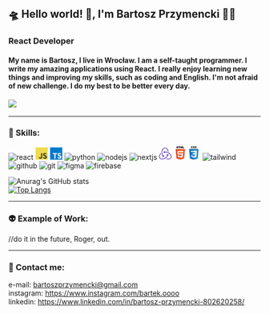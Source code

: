 ## 🛸 Hello world! 🖖, I'm Bartosz Przymencki 👨‍🚀
### React Developer

#### My name is Bartosz, I live in Wrocław. I am a self-taught programmer. I write my amazing applications using React. I really enjoy learning new things and improving my skills, such as coding and English. I'm not afraid of new challenge. I do my best to be better every day.


<img src="https://media.tenor.com/EbZAp_oLAcYAAAAC/astronaut.gif" />


<hr>

### 🚀 Skills:
<img src="https://reactnative.dev/img/header_logo.svg" alt="react" width="25" height="25"/>  <img src="https://raw.githubusercontent.com/devicons/devicon/master/icons/javascript/javascript-original.svg" alt="javascript" width="25" height="25"/>  <img src="https://raw.githubusercontent.com/devicons/devicon/master/icons/typescript/typescript-original.svg" alt="typescript" width="25" height="25"/>  <img src="https://upload.wikimedia.org/wikipedia/commons/thumb/c/c3/Python-logo-notext.svg/1869px-Python-logo-notext.svg.png" alt="python" width="22" height="25"/>  <img src="https://static-00.iconduck.com/assets.00/node-js-icon-227x256-913nazt0.png" alt="nodejs" width="22" height="25"/>  <img src="https://d2eip9sf3oo6c2.cloudfront.net/tags/images/000/001/074/full/nextjs.png" alt="nextjs" width="25" height="25"/>  <img src="https://raw.githubusercontent.com/devicons/devicon/master/icons/redux/redux-original.svg" alt="redux" width="25" height="25"/>  <img src="https://raw.githubusercontent.com/devicons/devicon/master/icons/html5/html5-original-wordmark.svg" alt="html5" width="27" height="27"/><img src="https://raw.githubusercontent.com/devicons/devicon/master/icons/css3/css3-original-wordmark.svg" alt="css3" width="27" height="27"/>  <img src="https://www.vectorlogo.zone/logos/tailwindcss/tailwindcss-icon.svg" alt="tailwind" width="25" height="25"/>  <img src="https://user-images.githubusercontent.com/59932098/104577259-8ea22080-5659-11eb-8efe-43e03c3b490f.png" alt="github" width="25" height="25"/>  <img src="https://www.vectorlogo.zone/logos/git-scm/git-scm-icon.svg" alt="git" width="25" height="25"/>  <img src="https://www.vectorlogo.zone/logos/figma/figma-icon.svg" alt="figma" width="25" height="25"/>  <img src="https://www.vectorlogo.zone/logos/firebase/firebase-icon.svg" alt="firebase" width="25" height="25"/>

![Anurag's GitHub stats](https://github-readme-stats.vercel.app/api?username=squinfester&show_icons=&theme=tokyonight&rank_icon=github&card_width=498) <br>
[![Top Langs](https://github-readme-stats.vercel.app/api/top-langs/?username=squinfester&layout=compact&theme=tokyonight&card_width=498)](https://github.com/squinfester/github-readme-stats)




<hr>

### 👽 Example of Work:
  //do it in the future, Roger, out.

<hr>

### 📡 Contact me:
e-mail: bartoszprzymencki@gmail.com <br>
instagram: https://www.instagram.com/bartek.oooo <br>
linkedin: https://www.linkedin.com/in/bartosz-przymencki-802620258/ <br>
